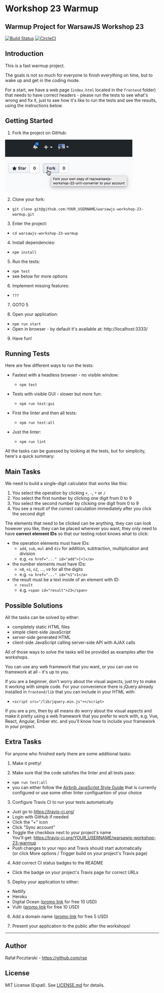 Workshop 23 Warmup
=
Warmup Project for WarsawJS Workshop 23
-
[![Build Status](https://travis-ci.org/rsp/warsawjs-workshop-23-warmup.svg?branch=master)](https://travis-ci.org/rsp/warsawjs-workshop-23-warmup)
[![CircleCI](https://circleci.com/gh/rsp/warsawjs-workshop-23-warmup.svg?style=svg)](https://circleci.com/gh/rsp/warsawjs-workshop-23-warmup)

Introduction
-
This is a fast warmup project.

The goals is not so much for everyone to finish everything on time, but to wake up and get in the coding mode.

For a start, we have a web page (`index.html` located in the `frontend` folder)
that needs to have correct headers - please run the tests to see what's wrong and fix it,
just to see how it's like to run the tests and see the results, using the instructions below.

Getting Started
-
1. Fork the project on GitHub:

![Click the Fork button](fork.png)

2. Clone your fork:
  - `git clone git@github.com:YOUR_USERNAME/warsawjs-workshop-23-warmup.git`

3. Enter the project:
  - `cd warsawjs-workshop-23-warmup`

4. Install dependencies:
  - `npm install`

5. Run the tests:
  - `npm test`
  - see below for more options

6. Implement missing features:
  - `???`

7. GOTO 5

8. Open your application:
  - `npm run start`
  - Open in browser - by default it's available at: http://localhost:3333/

9. Have fun!

Running Tests
-
Here are few different ways to run the tests:

- Fastest with a headless browser - no visible window:
  - `npm test`

- Tests with visible GUI - slower but more fun:
  - `npm run test:gui`

- First the linter and then all tests:
  - `npm run test:all`

- Just the linter:
  - `npm run lint`

All the tasks can be guessed by looking at the tests, but for simplicity, here's a quick summary:

Main Tasks
-
We need to build a single-digit calculator that works like this:

1. You select the operation by clicking `+`, `-`, `*` or `/`
2. You select the first number by clicking one digit from 0 to 9
3. You select the second number by clicking one digit from 0 to 9
4. You see a result of the correct calculation immediately after you click the second digit

The elements that need to be clicked can be anything, they can can look however you like,
they can be placed wherever you want, they only need to have **correct element IDs**
so that our testing robot knows what to click:

- the operation elements must have IDs:
  - `add`, `sub`, `mul` and `div` for addition, subtraction, multiplication and division
  - e.g. `<a href="..." id="add">[+]</a>`
- the number elements must have IDs:
  - `n0`, `n1`, `n2`, ..., `n9` for all the digits
  - e.g. `<a href="..." id="n1">1</a>`
- the result must be a text inside of an element with ID:
  - `result`
  - e.g. `<span id="result">23</span>`

Possible Solutions
-
All the tasks can be solved by either:

- completely static HTML files
- simple client-side JavaScript
- server-side generated HTML
- client-side JavaScript calling server-side API with AJAX calls

All of those ways to solve the tasks will be provided as examples after the workshops.

You can use any web framework that you want, or you can use no framework at all - it's up to you.

If you are a beginner, don't worry about the visual aspects, just try to make it working
with simple code.
For your convenience there is jQuery already installed in `frontend/lib` that you can include in your HTML
with:
- `<script src="/lib/jquery.min.js"></script>`

If you are a pro, then by all means do worry about the visual aspects and make it pretty
using a web framework that you prefer to work with, e.g. Vue, React, Angular, Ember etc.
and you'll know how to include your framework in your project.

Extra Tasks
-
For anyone who finished early there are some additional tasks:

1. Make it pretty!

2. Make sure that the code satisfies the linter and all tests pass:
  - `npm run test:all`
  - you can either follow the [Airbnb JavaScript Style Guide](https://github.com/airbnb/javascript) that is currently configured or use some other linter configuartion of your choice

3. Configure Travis CI to run your tests automatically
  - Just go to https://travis-ci.org/
  - Login with GitHub if needed
  - Click the "+" icon
  - Click "Sync account"
  - Toggle the checkbox next to your project's name<br>You'll get: https://travis-ci.org/YOUR_USERNAME/warsawjs-workshop-23-warmup
  - Push changes to your repo and Travis should start automatically<br>(or click More options / Trigger build on your project's Travis page)

4. Add correct CI status badges to the README
  - Click the badge on your project's Travis page for correct URLs

5. Deploy your application to either:
  - Netlify
  - Heroku
  - Digital Ocean ([promo link](https://m.do.co/c/64b6b577b3de) for free 10 USD)
  - Vultr ([promo link](https://www.vultr.com/?ref=7107329) for free 10 USD)

6. Add a domain name ([promo link](http://www.dynadot.com/?s8w657UD6gy7z6h) for free 5 USD)

7. Present your application to the public after the workshops!

---

Author
-
Rafał Pocztarski - https://github.com/rsp

License
-
MIT License (Expat). See [LICENSE.md](LICENSE.md) for details.
